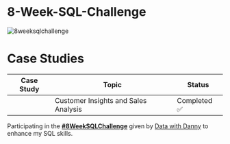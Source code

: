 # 8-Week-SQL-Challenge
![8weeksqlchallenge](https://github.com/YatinShekhar/8-Week-SQL-Challenge/assets/121398971/c89d3a5f-05e3-4819-b561-f50cecd52e25)

# Case Studies
Case Study | Topic | Status
| -- | -- | -- |
|    | Customer Insights and Sales Analysis | Completed ✅ |


Participating in the [**#8WeekSQLChallenge**](https://8weeksqlchallenge.com/) given by [Data with Danny](https://linktr.ee/datawithdanny) to enhance my SQL skills.
